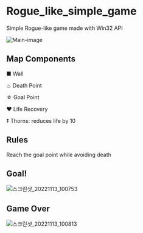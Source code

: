 # Rogue_like_simple_game
Simple Rogue-like game made with Win32 API

![Main-image](https://user-images.githubusercontent.com/71255133/201523556-2806aa45-2740-4438-bb50-9676dbe64650.png)

## Map Components
■ Wall


♨ Death Point


☆ Goal Point


♥ Life Recovery


‡ Thorns: reduces life by 10

## Rules
Reach the goal point while avoiding death

## Goal! 
![스크린샷_20221113_100753](https://user-images.githubusercontent.com/71255133/201523874-a78a154d-6279-4464-8c7e-8adc68b72483.png)

## Game Over
![스크린샷_20221113_100813](https://user-images.githubusercontent.com/71255133/201523893-a4e7d6f4-98a2-4dba-a796-b98742c6fe58.png)
